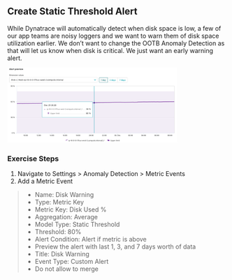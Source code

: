 ## Create Static Threshold Alert

While Dynatrace will automatically detect when disk space is low, a few of our app teams are noisy loggers and we want to warn them of disk space utilization earlier.
We don’t want to change the OOTB Anomaly Detection as that will let us know when disk is critical. We just want an early warning alert.

![staticthreshold](../../../assets/images/staticthreshold.png)

### Exercise Steps

1. Navigate to Settings > Anomaly Detection > Metric Events
2. Add a Metric Event
>- Name: Disk Warning
>-  Type: Metric Key
>-  Metric Key: Disk Used %
>-  Aggregation: Average
>-  Model Type: Static Threshold
>-  Threshold: 80%
>-  Alert Condition: Alert if metric is above
>-  Preview the alert with last 1, 3, and 7 days worth of data
>-  Title: Disk Warning
>-  Event Type: Custom Alert
>- Do not allow to merge
